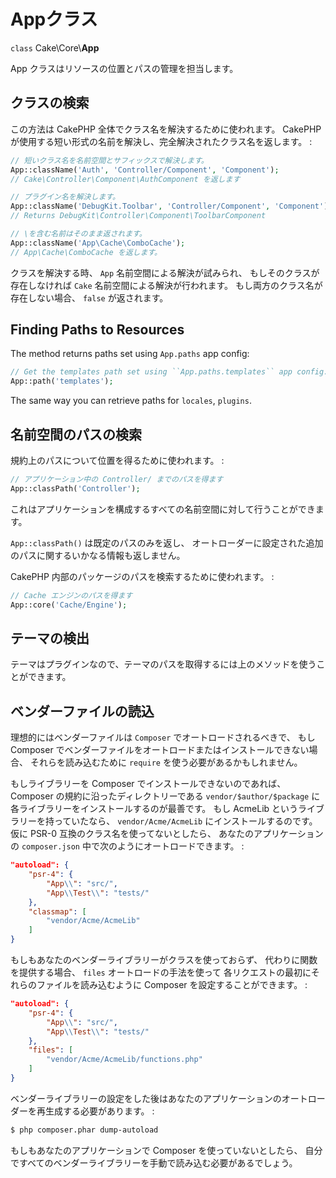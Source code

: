 # Appクラス

`class` Cake\\Core\\**App**

App クラスはリソースの位置とパスの管理を担当します。

## クラスの検索

この方法は CakePHP 全体でクラス名を解決するために使われます。
CakePHP が使用する短い形式の名前を解決し、完全解決されたクラス名を返します。 :

``` php
// 短いクラス名を名前空間とサフィックスで解決します。
App::className('Auth', 'Controller/Component', 'Component');
// Cake\Controller\Component\AuthComponent を返します

// プラグイン名を解決します。
App::className('DebugKit.Toolbar', 'Controller/Component', 'Component');
// Returns DebugKit\Controller\Component\ToolbarComponent

// \を含む名前はそのまま返されます。
App::className('App\Cache\ComboCache');
// App\Cache\ComboCache を返します。
```

クラスを解決する時、 `App` 名前空間による解決が試みられ、
もしそのクラスが存在しなければ `Cake` 名前空間による解決が行われます。
もし両方のクラス名が存在しない場合、 `false` が返されます。

## Finding Paths to Resources

The method returns paths set using `App.paths` app config:

``` php
// Get the templates path set using ``App.paths.templates`` app config.
App::path('templates');
```

The same way you can retrieve paths for `locales`, `plugins`.

## 名前空間のパスの検索

規約上のパスについて位置を得るために使われます。 :

``` php
// アプリケーション中の Controller/ までのパスを得ます
App::classPath('Controller');
```

これはアプリケーションを構成するすべての名前空間に対して行うことができます。

`App::classPath()` は既定のパスのみを返し、
オートローダーに設定された追加のパスに関するいかなる情報も返しません。

CakePHP 内部のパッケージのパスを検索するために使われます。 :

``` php
// Cache エンジンのパスを得ます
App::core('Cache/Engine');
```

## テーマの検出

テーマはプラグインなので、テーマのパスを取得するには上のメソッドを使うことができます。

## ベンダーファイルの読込

理想的にはベンダーファイルは `Composer` でオートロードされるべきで、
もし Composer でベンダーファイルをオートロードまたはインストールできない場合、
それらを読み込むために `require` を使う必要があるかもしれません。

もしライブラリーを Composer でインストールできないのであれば、Composer の規約に沿ったディレクトリーである
`vendor/$author/$package` に各ライブラリーをインストールするのが最善です。
もし AcmeLib というライブラリーを持っていたなら、 `vendor/Acme/AcmeLib` にインストールするのです。
仮に PSR-0 互換のクラス名を使ってないとしたら、
あなたのアプリケーションの `composer.json` 中で次のようにオートロードできます。 :

``` json
"autoload": {
    "psr-4": {
        "App\\": "src/",
        "App\\Test\\": "tests/"
    },
    "classmap": [
        "vendor/Acme/AcmeLib"
    ]
}
```

もしもあなたのベンダーライブラリーがクラスを使っておらず、
代わりに関数を提供する場合、 `files` オートロードの手法を使って
各リクエストの最初にそれらのファイルを読み込むように Composer を設定することができます。 :

``` json
"autoload": {
    "psr-4": {
        "App\\": "src/",
        "App\\Test\\": "tests/"
    },
    "files": [
        "vendor/Acme/AcmeLib/functions.php"
    ]
}
```

ベンダーライブラリーの設定をした後はあなたのアプリケーションのオートローダーを再生成する必要があります。 :

``` bash
$ php composer.phar dump-autoload
```

もしもあなたのアプリケーションで Composer を使っていないとしたら、
自分ですべてのベンダーライブラリーを手動で読み込む必要があるでしょう。
